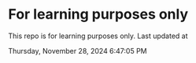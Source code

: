 # For learning purposes only
This repo is for learning purposes only.
Last updated at

Thursday, November 28, 2024 6:47:05 PM

